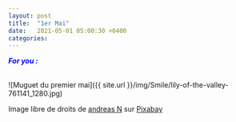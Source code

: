 ```yaml
---
layout: post
title:  "1er Mai"
date:   2021-05-01 05:00:30 +0400
categories: 
---
```

<span style="color: blue">***For you :***</span>

<br>
![Muguet du premier mai]({{ site.url }}/img/Smile/lily-of-the-valley-761141_1280.jpg)

Image libre de droits de <a href="https://pixabay.com/fr/users/domeckopol-610494/?utm_source=link-attribution&amp;utm_medium=referral&amp;utm_campaign=image&amp;utm_content=761141" target="_blank">andreas N</a> sur <a href="https://pixabay.com/fr/?utm_source=link-attribution&amp;utm_medium=referral&amp;utm_campaign=image&amp;utm_content=761141" target="_blank">Pixabay</a>